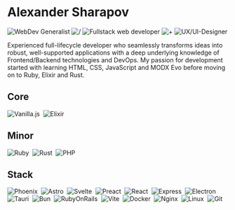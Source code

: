 # Alexander Sharapov

![WebDev Generalist](https://img.shields.io/static/v1?style=for-the-badge&label=&message=WebDev%20Generalist&color=e33b26&logo=thirdweb&logoColor=fff)
![/](https://img.shields.io/badge//-222?style=for-the-badge&logoColor=ff3c00)
![Fullstack web developer](https://img.shields.io/static/v1?style=for-the-badge&label=&message=Fullstack%20web%20developer&color=155DD6&logo=PolymerProject&logoColor=fff)
![+](https://img.shields.io/badge/+-222?style=for-the-badge&logoColor=ff3c00)
![UX/UI-Designer](https://img.shields.io/static/v1?style=for-the-badge&label=&message=UX/UI-Designer&color=008A4B&logo=Inkscape&logoColor=fff)

Experienced full-lifecycle developer who seamlessly transforms ideas into robust,
well-supported applications with a deep underlying knowledge of
Frontend/Backend technologies and DevOps. My passion for development started
with learning HTML, CSS, JavaScript and MODX Evo before moving on to Ruby,
Elixir and Rust.

## Core

![Vanilla.js](<https://img.shields.io/badge/JavaScript%20(ecma262)-f7df1e?style=for-the-badge&logo=JavaScript&logoColor=333>)&nbsp;
![Elixir](https://img.shields.io/badge/Elixir-4e2a8e?style=for-the-badge&logo=Elixir&logoColor=fff)

## Minor

![Ruby](https://img.shields.io/badge/Ruby-900701?style=for-the-badge&logo=Ruby&logoColor=fff)&nbsp;
![Rust](https://img.shields.io/badge/Rust-e33b26?style=for-the-badge&logo=Rust&logoColor=fff)&nbsp;
![PHP](https://img.shields.io/badge/PHP-556096?style=for-the-badge&logo=PHP&logoColor=fff)

## Stack

![Phoenix](https://img.shields.io/badge/Phoenix-222?style=for-the-badge&logo=PhoenixFramework&logoColor=fff)&nbsp;
![Astro](https://img.shields.io/badge/Astro-222?style=for-the-badge&logo=Astro&logoColor=fff)&nbsp;
![Svelte](https://img.shields.io/badge/Svelte-222?style=for-the-badge&logo=Svelte&logoColor=fff)&nbsp;
![Preact](https://img.shields.io/badge/Preact-222?style=for-the-badge&logo=Preact&logoColor=fff)&nbsp;
![React](https://img.shields.io/badge/React-222?style=for-the-badge&logo=React&logoColor=fff)&nbsp;
![Express](https://img.shields.io/badge/Express-222?style=for-the-badge&logo=Express&logoColor=fff)&nbsp;
![Electron](https://img.shields.io/badge/Electron-222?style=for-the-badge&logo=Electron&logoColor=fff)&nbsp;
![Tauri](https://img.shields.io/badge/Tauri-222?style=for-the-badge&logo=Tauri&logoColor=fff)&nbsp;
![Bun](https://img.shields.io/badge/Bun-222?style=for-the-badge&logo=Bun&logoColor=fff)&nbsp;
![RubyOnRails](https://img.shields.io/badge/RubyOnRails-222?style=for-the-badge&logo=RubyOnRails&logoColor=fff)&nbsp;
![Vite](https://img.shields.io/badge/Vite-222?style=for-the-badge&logo=Vite&logoColor=fff)&nbsp;
![Docker](https://img.shields.io/badge/Docker-222?style=for-the-badge&logo=Docker&logoColor=fff)&nbsp;
![Nginx](https://img.shields.io/badge/Nginx-222?style=for-the-badge&logo=Nginx&logoColor=fff)&nbsp;
![Linux](https://img.shields.io/badge/Linux-222?style=for-the-badge&logo=Linux&logoColor=fff)&nbsp;
![Git](https://img.shields.io/badge/Git-222?style=for-the-badge&logo=Git&logoColor=fff)&nbsp;

